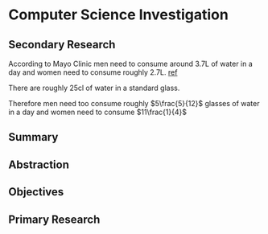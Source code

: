 # Computer Science Investigation


## Secondary Research

According to Mayo Clinic men need to consume around 3.7L of water in a day and women need to consume roughly 2.7L. [ref](https://www.mayoclinic.org/healthy-lifestyle/nutrition-and-healthy-eating/in-depth/water/art-20044256)

There are roughly 25cl of water in a standard glass.

Therefore men need too consume roughly $`5\frac{5}{12}`$ glasses of water in a day and women need to consume $`11\frac{1}{4}`$



## Summary

## Abstraction 


## Objectives


## Primary  Research





